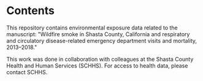 # Contents
This repository contains environmental exposure data related to the manuscript: "Wildfire smoke in Shasta County, California and respiratory and circulatory disease-related emergency department visits and mortality, 2013–2018."

This work was done in collaboration with colleagues at the Shasta County Health and Human Services (SCHHS). For access to health data, please contact SCHHS.
